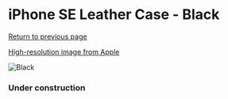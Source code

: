 # iPhone SE Leather Case - Black

[Return to previous page](/iphone_5s)

[High-resolution image from Apple](https://store.storeimages.cdn-apple.com/8756/as-images.apple.com/is/MMHH2?wid=4500&hei=4500&fmt=png)

<div style="width: 384px"><img src="/everypreview/MMHH2.png" alt="Black"></div>

### Under construction
